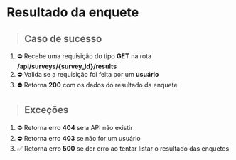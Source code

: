 # Resultado da enquete

> ## Caso de sucesso

1. ⛔ Recebe uma requisição do tipo **GET** na rota **/api/surveys/{survey_id}/results**
2. ⛔ Valida se a requisição foi feita por um **usuário**
4. ⛔ Retorna **200** com os dados do resultado da enquete

> ## Exceções

1. ⛔ Retorna erro **404** se a API não existir
2. ⛔ Retorna erro **403** se não for um usuário
3. ✅ Retorna erro **500** se der erro ao tentar listar o resultado das enquetes